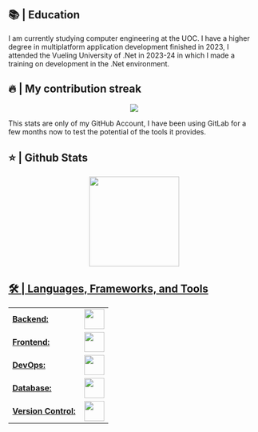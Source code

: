 <h2>📚 | Education</h2>
<p>
    I am currently studying computer engineering at the UOC.
    I have a higher degree in multiplatform application development finished in 2023, I attended the Vueling University of .Net in 2023-24 in which I made a training on development in the .Net environment.
</p>
<h2>🔥 | My contribution streak</h2>
<p align="center">
  <a href="https://github.com/DenverCoder1/github-readme-streak-stats">
    <img src="https://github-readme-streak-stats.herokuapp.com/?user=itsivanpsk#version3"/>
  </a>
</p>
<p>This stats are only of my GitHub Account, I have been using <a src="https://gitlab.com/itsivanpsk">GitLab</a> for a few months now to test the potential of the tools it provides.</p>

<h2>⭐ | Github Stats </h2>
<div align="center">
<a href="https://github.com/itsivanpsk">
<img height="180em" src="https://github-readme-stats.vercel.app/api?username=itsivanpsk&show_icons=true&theme=default&include_all_commits=true&count_private=true"/>
</div>

<h2>🛠️ | Languages, Frameworks, and Tools </h2>
<table>
    <tr>
        <td style="font-weight: bold; padding-right: 10px; vertical-align: center; border: none;">Backend:</td>
        <td><img height="40" src="https://skillicons.dev/icons?i=nodejs,python,java,cs,net"/></td>
    </tr>
    <tr>
        <td style="font-weight: bold; padding-right: 10px; vertical-align: center;">Frontend:</td>
        <td><img height="40" src="https://skillicons.dev/icons?i=html,css,js"/></td>
    </tr>
    <tr>
        <td style="font-weight: bold; padding-right: 10px; vertical-align: center; border: none;">DevOps:</td>
        <td><img height="40" src="https://skillicons.dev/icons?i=docker,githubactions,azure"/></td>
    </tr>
    <tr>
        <td style="font-weight: bold; padding-right: 10px; vertical-align: center; border: none;">Database:</td>
        <td><img height="40" src="https://skillicons.dev/icons?i=mysql,firebase,mongodb,redis"/></td>
    </tr>
    <tr>
        <td style="font-weight: bold; padding-right: 10px; vertical-align: center; border: none;">Version Control:</td>
        <td><img height="40" src="https://skillicons.dev/icons?i=github,gitlab"/></td>
    </tr>
</table>
<br>
